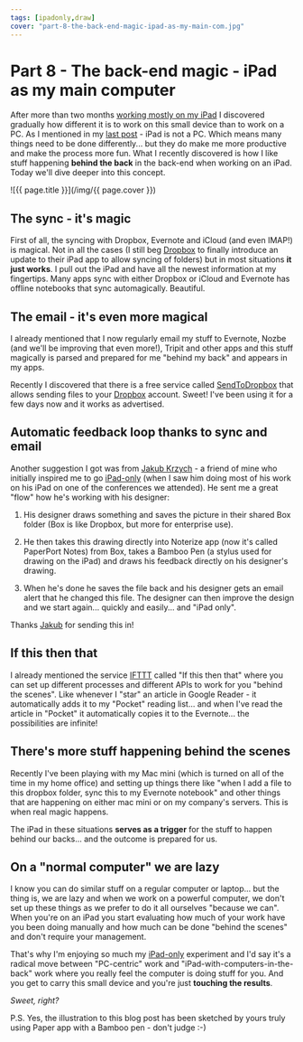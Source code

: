 ```yaml
---
tags: [ipadonly,draw]
cover: "part-8-the-back-end-magic-ipad-as-my-main-com.jpg"
---
```


# Part 8 - The back-end magic - iPad as my main computer


After more than two months [working mostly on my iPad](http://michaelnozbe.com/ipad-as-my-main-computer-prologue) I discovered gradually how different it is to work on this small device than to work on a PC. As I mentioned in my [last post](http://michaelnozbe.com/part-7-simplifications-and-annoyances-ipad-as) - iPad is not a PC. Which means many things need to be done differently... but they do make me more productive and make the process more fun. What I recently discovered is how I like stuff happening **behind the back** in the back-end when working on an iPad. Today we'll dive deeper into this concept.  


<!--More-->

![{{ page.title }}](/img/{{ page.cover }})


## The sync - it's magic

First of all, the syncing with Dropbox, Evernote and iCloud (and even IMAP!) is magical. Not in all the cases (I still beg [Dropbox](http://db.tt/kD7Liux) to finally introduce an update to their iPad app to allow syncing of folders) but in most situations **it just works**. I pull out the iPad and have all the newest information at my fingertips. Many apps sync with either Dropbox or iCloud and Evernote has offline notebooks that sync automagically. Beautiful.

## The email - it's even more magical

I already mentioned that I now regularly email my stuff to Evernote, Nozbe (and we'll be improving that even more!), Tripit and other apps and this stuff magically is parsed and prepared for me "behind my back" and appears in my apps.

Recently I discovered that there is a free service called [SendToDropbox](http://www.sendtodropbox.com) that allows sending files to your [Dropbox](http://db.tt/kD7Liux) account. Sweet! I've been using it for a few days now and it works as advertised.

## Automatic feedback loop thanks to sync and email

Another suggestion I got was from [Jakub Krzych](http://about.me/jakub.krzych) - a friend of mine who initially inspired me to go [iPad-only](http://michaelnozbe.com/ipad-as-my-main-computer-prologue) (when I saw him doing most of his work on his iPad on one of the conferences we attended). He sent me a great "flow" how he's working with his designer:

1) His designer draws something and saves the picture in their shared Box folder (Box is like Dropbox, but more for enterprise use).

2) He then takes this drawing directly into Noterize app (now it's called PaperPort Notes) from Box, takes a Bamboo Pen (a stylus used for drawing on the iPad) and draws his feedback directly on his designer's drawing.

3) When he's done he saves the file back and his designer gets an email alert that he changed this file. The designer can then improve the design and we start again... quickly and easily... and "iPad only".

Thanks [Jakub](http://about.me/jakub.krzych) for sending this in!

## If this then that

I already mentioned the service [IFTTT](http://ifttt.com) called "If this then that" where you can set up different processes and different APIs to work for you "behind the scenes". Like whenever I "star" an article in Google Reader - it automatically adds it to my "Pocket" reading list... and when I've read the article in "Pocket" it automatically copies it to the Evernote... the possibilities are infinite!

## There's more stuff happening behind the scenes

Recently I've been playing with my Mac mini (which is turned on all of the time in my home office) and setting up things there like "when I add a file to this dropbox folder, sync this to my Evernote notebook" and other things that are happening on either mac mini or on my company's servers. This is when real magic happens.

The iPad in these situations **serves as a trigger** for the stuff to happen behind our backs... and the outcome is prepared for us.

## On a "normal computer" we are lazy

I know you can do similar stuff on a regular computer or laptop... but the thing is, we are lazy and when we work on a powerful computer, we don't set up these things as we prefer to do it all ourselves "because we can". When you're on an iPad you start evaluating how much of your work have you been doing manually and how much can be done "behind the scenes" and don't require your management.

That's why I'm enjoying so much my [iPad-only](http://michaelnozbe.com/ipad-as-my-main-computer-prologue) experiment and I'd say it's a radical move between "PC-centric" work and "iPad-with-computers-in-the-back" work where you really feel the computer is doing stuff for you. And you get to carry this small device and you're just **touching the results**.

_Sweet, right?_

P.S. Yes, the illustration to this blog post has been sketched by yours truly using Paper app with a Bamboo pen - don't judge :-)


[n]: https://michael.gratis/nozbe